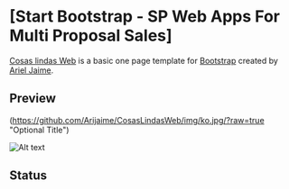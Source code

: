 # [Start Bootstrap - SP Web Apps For Multi Proposal Sales]

[Cosas lindas Web](https://arijaime.github.io/CosasLindasWeb/) is a basic one page template for [Bootstrap]() created by [Ariel Jaime](https://github.com/Arijaime).

## Preview 

(https://github.com/Arijaime/CosasLindasWeb/img/ko.jpg/?raw=true "Optional Title")

![Alt text](/../<master>/https:/Arijaime/CosasLindasWeb/blob/master/img/ko.jpg?raw=true "Optional Title")





## Status


